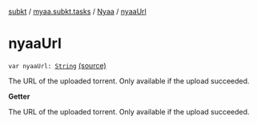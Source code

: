 [subkt](../../index.md) / [myaa.subkt.tasks](../index.md) / [Nyaa](index.md) / [nyaaUrl](./nyaa-url.md)

# nyaaUrl

`var nyaaUrl: `[`String`](https://kotlinlang.org/api/latest/jvm/stdlib/kotlin/-string/index.html) [(source)](https://github.com/Myaamori/SubKt/blob/0.1.11/src/main/kotlin/myaa/subkt/tasks/tasks.kt#L959)

The URL of the uploaded torrent.
Only available if the upload succeeded.

**Getter**

The URL of the uploaded torrent.
Only available if the upload succeeded.

